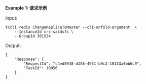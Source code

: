 **Example 1: 请求示例**



Input: 

```
tccli redis ChangeReplicaToMaster --cli-unfold-argument  \
    --InstanceId crs-sa5dsfs \
    --GroupId 301524
```

Output: 
```
{
    "Response": {
        "RequestId": "c4ed5948-d156-4931-b9c3-10133a0bb6c9",
        "TaskId": 10856
    }
}
```

